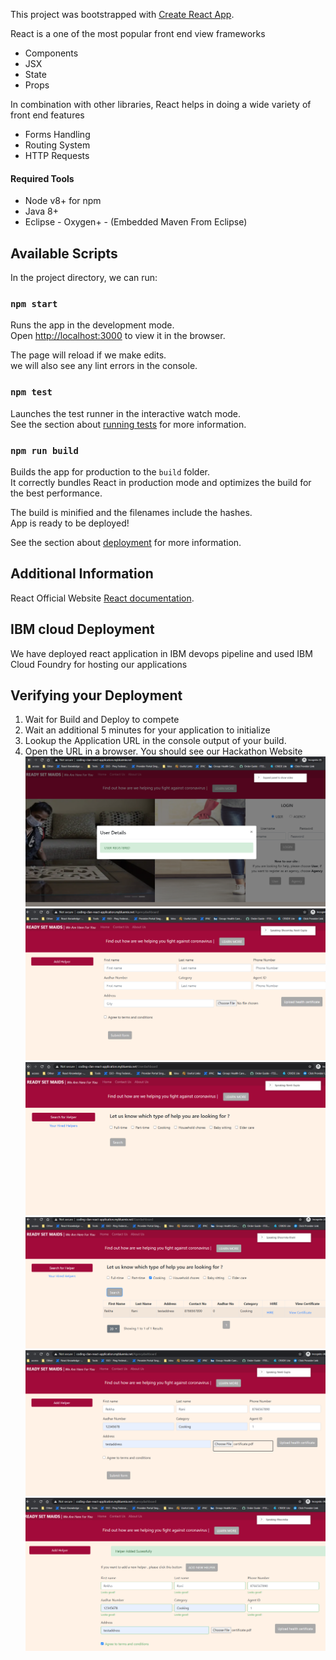 This project was bootstrapped with [Create React App](https://github.com/facebook/create-react-app).

React is a one of the most popular front end view frameworks
- Components
- JSX
- State
- Props

In combination with other libraries, React helps in doing a wide variety of front end features
- Forms Handling
- Routing System
- HTTP Requests


#### Required Tools

- Node v8+ for npm
- Java 8+
- Eclipse - Oxygen+ - (Embedded Maven From Eclipse)

## Available Scripts

In the project directory, we can run:

### `npm start`

Runs the app in the development mode.<br>
Open [http://localhost:3000](http://localhost:3000) to view it in the browser.

The page will reload if we make edits.<br>
we will also see any lint errors in the console.

### `npm test`

Launches the test runner in the interactive watch mode.<br>
See the section about [running tests](https://facebook.github.io/create-react-app/docs/running-tests) for more information.

### `npm run build`

Builds the app for production to the `build` folder.<br>
It correctly bundles React in production mode and optimizes the build for the best performance.

The build is minified and the filenames include the hashes.<br>
App is ready to be deployed!

See the section about [deployment](https://facebook.github.io/create-react-app/docs/deployment) for more information.

## Additional Information

React Official Website [React documentation](https://reactjs.org/).

## IBM cloud Deployment
We have deployed react application in IBM devops pipeline and used IBM Cloud Foundry for hosting our applications

## Verifying your Deployment 

1. Wait for Build and Deploy to compete
2. Wait an additional 5 minutes for your application to initialize
3. Lookup the Application URL in the console output of your build. 
4. Open the URL in a browser. You should see our Hackathon Website
  ![](./screenshots/user_registered_sucess.png) 
  ![](./screenshots/add_helper.png) 
   ![](./screenshots/select_helper_category.png) 
  ![](./screenshots/save_helper.png) 
  ![](./screenshots/upload_helper_certificate.png) 
   ![](./screenshots/helper_add_success.png) 
